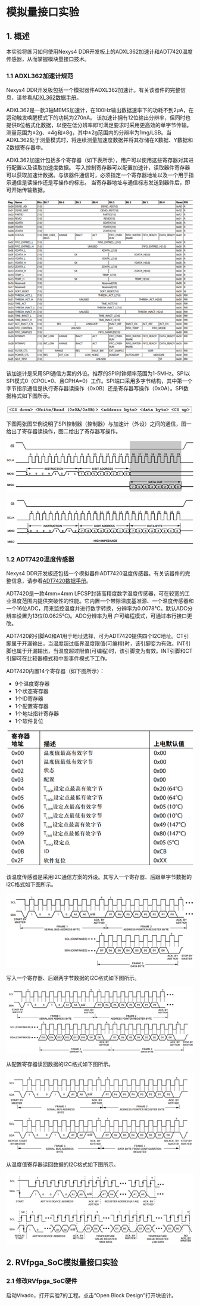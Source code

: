 # 模拟量接口实验

## 1. 概述
本实验将练习如何使用Nexys4 DDR开发板上的ADXL362加速计和ADT7420温度传感器，从而掌握模块量接口技术。

### 1.1 ADXL362加速计规范
Nexys4 DDR开发板包括一个模拟器件ADXL362加速计。有关该器件的完整信息，请参看[ADXL362数据手册](https://www.analog.com/media/en/technical-documentation/data-sheets/ADXL362.pdf)。

ADXL362是一款3轴MEMS加速计，在100Hz输出数据速率下的功耗不到2μA，在运动触发唤醒模式下的功耗为270nA。
该加速计拥有12位输出分辨率，但同时也提供8位格式化数据，以便在低分辨率即可满足要求时采用更高效的单字节传输。
测量范围为±2g、±4g和±8g，其中±2g范围内的分辨率为1mg/LSB。当ADXL362处于测量模式时，将连续测量加速度数据并将其存储在X数据、Y数据和Z数据寄存器中。

ADXL362加速计包括多个寄存器（如下表所示），用户可以使用这些寄存器对其进行配置以及读取加速度数据。
写入控制寄存器可以配置加速计，读取器件寄存器可以获取加速计数据。与该器件通信时，必须指定一个寄存器地址以及一个用于指示通信是读操作还是写操作的标志。
当寄存器地址与通信标志发送到器件后，即可开始传输数据。

![ADXL362加速计寄存器](image_2022011001.png)

该加速计是采用SPI通信方案的外设。推荐的SPI时钟频率范围为1-5MHz。SPI以SPI模式0（CPOL=0、且CPHA=0）工作。SPI端口采用多字节结构，其中第一个字节指示通信是执行寄存器读操作（0x0B）还是寄存器写操作（0x0A）。SPI数据格式如下图所示。

![SPI数据格式](image_2022011002.png)

下图两张图举例说明了SPI控制器（控制器）与加速计（外设）之间的通信，图一给出了寄存器读操作，图二给出了寄存器写操作。

![寄存器读操作](image_2022011003.png)


![寄存器写操作](image_2022011004.png)

### 1.2 ADT7420温度传感器
Nexys4 DDR开发板还包括一个模拟器件ADT7420温度传感器。有关该器件的完整信息，请参看[ADT7420数据手册](https://www.analog.com/media/en/technical-documentation/data-sheets/ADT7420.pdf)。

ADT7420是一款4mm×4mm LFCSP封装高精度数字温度传感器，可在较宽的工业温度范围内提供突破性的性能。它内置一个带隙温度基准源、一个温度传感器和一个16位ADC，用来监控温度并进行数字转换，分辨率为0.0078℃。默认ADC分辨率设置为13位(0.0625℃)。ADC分辨率为用
户可编程模式，可通过串行接口更改。

ADT7420的引脚A0和A1用于地址选择，可为ADT7420提供四个I2C地址。CT引脚属于开漏输出，当温度超过临界温度限值(可编程)时，该引脚变为有效。INT引脚也属于开漏输出，当温度超过限值(可编程)时，该引脚变为有效。INT引脚和CT引脚可在比较器模式和中断事件模式下工作。

ADT7420内置14个寄存器（如下图所示）：

- 9个温度寄存器
- 1个状态寄存器
- 1个ID寄存器
- 1个配置寄存器
- 1个地址指针寄存器
- 1个软件复位

![ADT7420寄存器](image_2022011005.png)

该温度传感器是采用I2C通信方案的外设。其写入一个寄存器、后跟单字节数据的I2C格式如下图所示。

![写入单字节数据](image_2022011006.png)

写入一个寄存器、后跟两字节数据的I2C格式如下图所示。

![写入双字节数据](image_2022011007.png)

 从配置寄存器读回数据的I2C格式如下图所示。

![从配置寄存器读数据](image_2022011008.png)

 从温度值寄存器读回数据的I2C格式如下图所示。

![从温度值寄存器读数据](image_2022011009.png)

## 2. RVfpga_SoC模拟量接口实验
### 2.1 修改RVfpga_SoC硬件
启动Vivado，打开实验7的工程。点击“Open Block Design”打开块设计。

